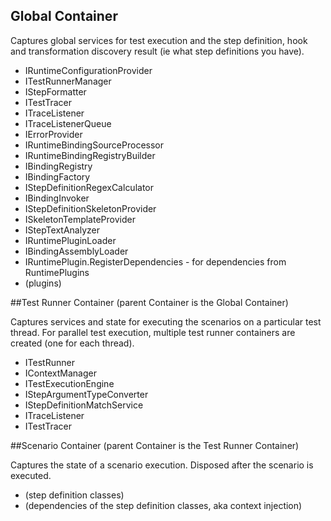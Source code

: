 ## Global Container

Captures global services for test execution and the step definition, hook and transformation discovery result (ie what step definitions you have).

* IRuntimeConfigurationProvider
* ITestRunnerManager
* IStepFormatter
* ITestTracer
* ITraceListener
* ITraceListenerQueue
* IErrorProvider
* IRuntimeBindingSourceProcessor
* IRuntimeBindingRegistryBuilder
* IBindingRegistry
* IBindingFactory
* IStepDefinitionRegexCalculator
* IBindingInvoker
* IStepDefinitionSkeletonProvider
* ISkeletonTemplateProvider
* IStepTextAnalyzer
* IRuntimePluginLoader
* IBindingAssemblyLoader
* IRuntimePlugin.RegisterDependencies - for dependencies from RuntimePlugins
* (plugins)

##Test Runner Container (parent Container is the Global Container)

Captures services and state for executing the scenarios on a particular test thread. For parallel test execution, multiple test runner containers are created (one for each thread).

* ITestRunner
* IContextManager
* ITestExecutionEngine
* IStepArgumentTypeConverter
* IStepDefinitionMatchService
* ITraceListener
* ITestTracer

##Scenario Container (parent Container is the Test Runner Container)

Captures the state of a scenario execution. Disposed after the scenario is executed.

* (step definition classes)
* (dependencies of the step definition classes, aka context injection)